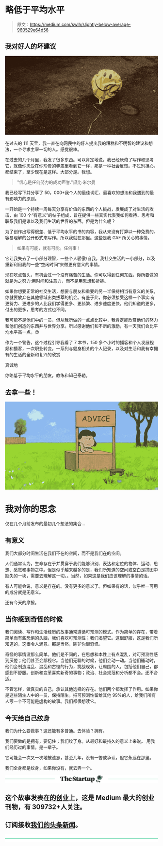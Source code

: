 # 略低于平均水平

> 原文：<https://medium.com/swlh/slightly-below-average-960529e64d56>

## 我对好人的坏建议

![](img/36f0fca3ccf18dbc26004be5423c3753.png)

在过去的 111 天里，我一直在向网民中的好人提出我的糟糕和不明智的建议和想法，一个寻求主宰一切的人。感觉很棒。

在过去的几个月里，我发了很多东西。可以肯定地说，我已经厌倦了写作和思考它，就像你忍受在你珍贵的寺庙里看到它一样，那是一种社会反馈。不过别担心，都结束了，至少现在是这样。大部分是。我想。

> "信心是任何努力的成功声誉."黛比·米尔曼

我已经写下并分享了 50，000+我个人的最佳词汇、最喜欢的想法和我遇到的最有影响力的原则。

一开始是一个持续一周每天分享有价值的东西的个人挑战，发展成了对生活的攻击，由 100 个“有意义”的帖子组成，旨在提供一些真实代表我如何看待、思考和联系我们是谁以及我们生活的世界的东西。但是为什么呢？

为了创作出写得很差、低于平均水平的书的内容，我从来没有打算以一种免费的、容易理解的公开形式来写作。所以我就在那里。这些是我 GAF 所关心的事情。

> 如果有可能，就有可能。任何事！

它让我失去了一小部分理智，一些个人骄傲/自我，我社交生活的一小部分，以及重新利用我的一些“空闲时间”来做更有意义的事情。

现在吃点苦头，有机会过一个没有痛苦的生活。你可以得到任何东西。你所要做的就是为之努力:用时间和注意力，而不是用思想和祈祷。

如果你想要正常的社交生活，想要与朋友和重要的另一半保持相当有意义的关系，你就要放弃在其他领域出类拔萃的机会。有鉴于此，你必须接受这样一个事实:有更努力、更进步的人比我们学得更多、更频繁、进步速度更快。他们知道的更多，付出的更多，思考的方式也不同。

我可能不是他们中的一员，但从我所做的一点点比较中，我肯定能欣赏他们的努力和他们创造的东西并与世界分享。所以感谢他们和不断的激励，有一天我们会比平均水平高一点。😉

作为一个警告，这个过程引导我看了 7 本书，150 多个小时的播客和个人发展视频和播客，一次职业转变，一系列与健身相关的个人记录，以及对生活和我有幸拥有的生活的全新和复兴的欣赏

真诚地

你略低于平均水平的朋友，教练和知己泰勒。

## 去拿一些！

![](img/5b0a883ba5243e8f182c66d556e0bc59.png)

# 我对你的思念

仅在几个月前发布的最初几个想法的集合…

## 有意义

我们大部分时间生活在我们不在的空间，而不是我们在的空间。

人们通常认为，生命存在于并贯穿于我们能够识别、表达和定位的物体、运动、思想、感觉和事物之中。但是似乎越来越多的是，我们所知道的空间或空白是拼图中缺失的一块，需要去理解这一切。。当然，如果这是我们应该理解的事情的话。

有人可能会说，意义是存在的。没有更多的意义了。但如果有的话，似乎唯一可用的成分就是无意义。

还有今天的摩擦。

## 当你感到奇怪的时候

我们阅读、写作和生活经历的故事通常遵循可预测的模式。作为简单的存在，带着简单而有些恐惧的头脑，我们喜欢可预测性；我们渴望它。这很舒服，这是我们所知道的，这很令人满意。那是当然，除非你很奇怪。

奇怪的事情没那么简单。他们是不同的，在思想和本性上有点混乱，对可预测性感到厌倦；他们甚至会鄙视它。当他们无聊的时候，他们会动一动。当他们骚动时，他们会制造混乱、混乱和古怪的行为，挑战现状，让周围的人，包括他们自己，都感到不舒服。创新和变革喜欢新奇的事物；政治、社会规范和分析都不会。还不合适。

不管怎样，做真实的自己，承认其他选择的存在。他们两个都发挥了作用。如果你是这些陌生人中的一员，保持陌生。把可预测性留给其他 99%的人，给我们所有人写一个不可能是虚构的故事。我们都很想读它。

## 今天给自己纹身

我们为什么要做事？这还能有多普通。去体验？拥有。

我们要做的是拥有，要记住；我们纹了身。从最好和最持久的意义上来说。
用我们经历过的事情。是一辈子。

它可能会一次又一次地被遗忘，甚至几年，没有一瞥或承认，但它永远在那里。

我们全身都是纹身，如果你没有，就去弄一个。

[![](img/308a8d84fb9b2fab43d66c117fcc4bb4.png)](https://medium.com/swlh)

## 这个故事发表在[的创业](https://medium.com/swlh)上，这是 Medium 最大的创业刊物，有 309732+人关注。

## 订阅接收[我们的头条新闻](http://growthsupply.com/the-startup-newsletter/)。

[![](img/b0164736ea17a63403e660de5dedf91a.png)](https://medium.com/swlh)